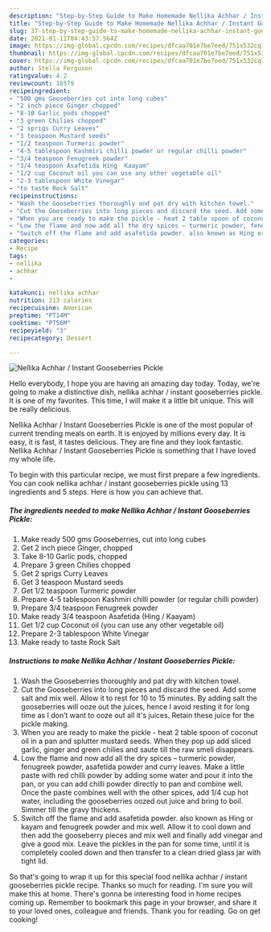 ```yaml
---
description: "Step-by-Step Guide to Make Homemade Nellika Achhar / Instant Gooseberries Pickle"
title: "Step-by-Step Guide to Make Homemade Nellika Achhar / Instant Gooseberries Pickle"
slug: 37-step-by-step-guide-to-make-homemade-nellika-achhar-instant-gooseberries-pickle
date: 2021-01-11T04:43:57.564Z
image: https://img-global.cpcdn.com/recipes/dfcaa701e7be7eed/751x532cq70/nellika-achhar-instant-gooseberries-pickle-recipe-main-photo.jpg
thumbnail: https://img-global.cpcdn.com/recipes/dfcaa701e7be7eed/751x532cq70/nellika-achhar-instant-gooseberries-pickle-recipe-main-photo.jpg
cover: https://img-global.cpcdn.com/recipes/dfcaa701e7be7eed/751x532cq70/nellika-achhar-instant-gooseberries-pickle-recipe-main-photo.jpg
author: Stella Ferguson
ratingvalue: 4.2
reviewcount: 16579
recipeingredient:
- "500 gms Gooseberries cut into long cubes"
- "2 inch piece Ginger chopped"
- "8-10 Garlic pods chopped"
- "3 green Chilies chopped"
- "2 sprigs Curry Leaves"
- "3 teaspoon Mustard seeds"
- "1/2 teaspoon Turmeric powder"
- "4-5 tablespoon Kashmiri chilli powder or regular chilli powder"
- "3/4 teaspoon Fenugreek powder"
- "3/4 teaspoon Asafetida Hing  Kaayam"
- "1/2 cup Coconut oil you can use any other vegetable oil"
- "2-3 tablespoon White Vinegar"
- "to taste Rock Salt"
recipeinstructions:
- "Wash the Gooseberries thoroughly and pat dry with kitchen towel."
- "Cut the Gooseberries into long pieces and discard the seed. Add some salt and mix well. Allow it to rest for 10 to 15 minutes. By adding salt the gooseberries will ooze out the juices, hence I avoid resting it for long time as I don’t want to ooze out all it&#39;s juices. Retain these juice for the pickle making."
- "When you are ready to make the pickle - heat 2 table spoon of coconut oil in a pan and splutter mustard seeds. When they pop up add sliced garlic, ginger and green chilies and saute till the raw smell disappears."
- "Low the flame and now add all the dry spices – turmeric powder, fenugreek powder, asafetida powder and curry leaves. Make a little paste with red chilli powder by adding some water and pour it into the pan, or you can add chilli powder directly to pan and combine well. Once the paste combines well with the other spices, add 1/4 cup hot water, including the gooseberries oozed out juice and bring to boil. Simmer till the gravy thickens."
- "Switch off the flame and add asafetida powder. also known as Hing or kayam and fenugreek powder and mix well. Allow it to cool down and then add the gooseberry pieces and mix well and finally add vinegar and give a good mix. Leave the pickles in the pan for some time, until it is completely cooled down and then transfer to a clean dried glass jar with tight lid."
categories:
- Recipe
tags:
- nellika
- achhar
- 

katakunci: nellika achhar  
nutrition: 213 calories
recipecuisine: American
preptime: "PT14M"
cooktime: "PT56M"
recipeyield: "3"
recipecategory: Dessert

---
```



![Nellika Achhar / Instant Gooseberries Pickle](https://img-global.cpcdn.com/recipes/dfcaa701e7be7eed/751x532cq70/nellika-achhar-instant-gooseberries-pickle-recipe-main-photo.jpg)

Hello everybody, I hope you are having an amazing day today. Today, we're going to make a distinctive dish, nellika achhar / instant gooseberries pickle. It is one of my favorites. This time, I will make it a little bit unique. This will be really delicious.

Nellika Achhar / Instant Gooseberries Pickle is one of the most popular of current trending meals on earth. It is enjoyed by millions every day. It is easy, it is fast, it tastes delicious. They are fine and they look fantastic. Nellika Achhar / Instant Gooseberries Pickle is something that I have loved my whole life.




To begin with this particular recipe, we must first prepare a few ingredients. You can cook nellika achhar / instant gooseberries pickle using 13 ingredients and 5 steps. Here is how you can achieve that.

<!--inarticleads1-->

##### The ingredients needed to make Nellika Achhar / Instant Gooseberries Pickle:

1. Make ready 500 gms Gooseberries, cut into long cubes
1. Get 2 inch piece Ginger, chopped
1. Take 8-10 Garlic pods, chopped
1. Prepare 3 green Chilies chopped
1. Get 2 sprigs Curry Leaves
1. Get 3 teaspoon Mustard seeds
1. Get 1/2 teaspoon Turmeric powder
1. Prepare 4-5 tablespoon Kashmiri chilli powder (or regular chilli powder)
1. Prepare 3/4 teaspoon Fenugreek powder
1. Make ready 3/4 teaspoon Asafetida (Hing / Kaayam)
1. Get 1/2 cup Coconut oil (you can use any other vegetable oil)
1. Prepare 2-3 tablespoon White Vinegar
1. Make ready to taste Rock Salt




<!--inarticleads2-->

##### Instructions to make Nellika Achhar / Instant Gooseberries Pickle:

1. Wash the Gooseberries thoroughly and pat dry with kitchen towel.
1. Cut the Gooseberries into long pieces and discard the seed. Add some salt and mix well. Allow it to rest for 10 to 15 minutes. By adding salt the gooseberries will ooze out the juices, hence I avoid resting it for long time as I don’t want to ooze out all it&#39;s juices. Retain these juice for the pickle making.
1. When you are ready to make the pickle - heat 2 table spoon of coconut oil in a pan and splutter mustard seeds. When they pop up add sliced garlic, ginger and green chilies and saute till the raw smell disappears.
1. Low the flame and now add all the dry spices – turmeric powder, fenugreek powder, asafetida powder and curry leaves. Make a little paste with red chilli powder by adding some water and pour it into the pan, or you can add chilli powder directly to pan and combine well. Once the paste combines well with the other spices, add 1/4 cup hot water, including the gooseberries oozed out juice and bring to boil. Simmer till the gravy thickens.
1. Switch off the flame and add asafetida powder. also known as Hing or kayam and fenugreek powder and mix well. Allow it to cool down and then add the gooseberry pieces and mix well and finally add vinegar and give a good mix. Leave the pickles in the pan for some time, until it is completely cooled down and then transfer to a clean dried glass jar with tight lid.




So that's going to wrap it up for this special food nellika achhar / instant gooseberries pickle recipe. Thanks so much for reading. I'm sure you will make this at home. There's gonna be interesting food in home recipes coming up. Remember to bookmark this page in your browser, and share it to your loved ones, colleague and friends. Thank you for reading. Go on get cooking!
